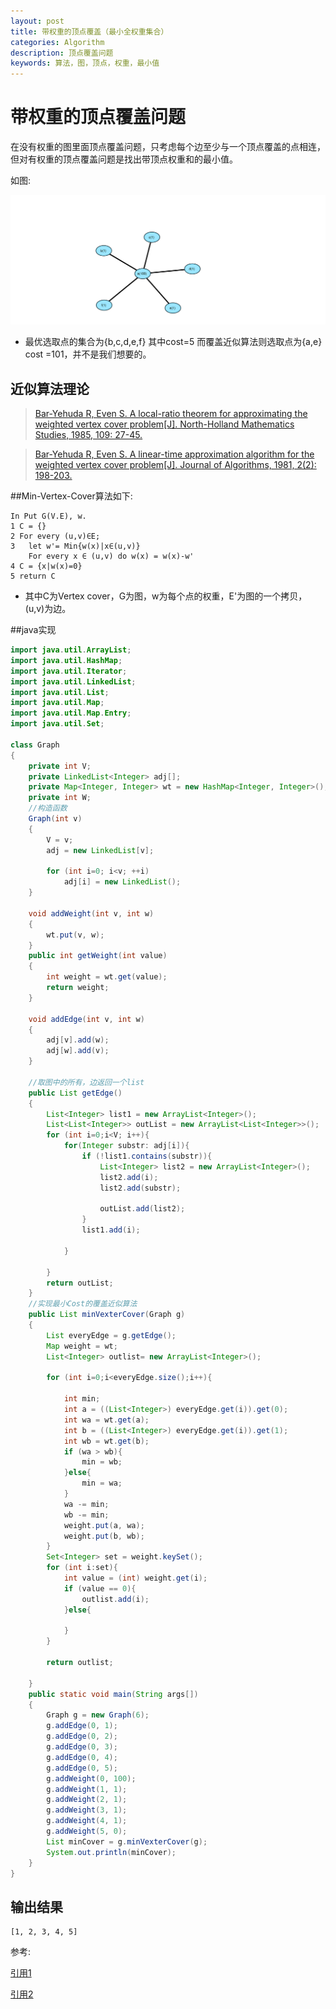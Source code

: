 ```yaml
---
layout: post
title: 带权重的顶点覆盖（最小全权重集合）
categories: Algorithm
description: 顶点覆盖问题
keywords: 算法，图，顶点，权重，最小值
---
```



# 带权重的顶点覆盖问题

在没有权重的图里面顶点覆盖问题，只考虑每个边至少与一个顶点覆盖的点相连，但对有权重的顶点覆盖问题是找出带顶点权重和的最小值。

如图:

![HelloWord](/images/posts/agorithom/min-vertex-cover.svg)

* 最优选取点的集合为{b,c,d,e,f} 其中cost=5 而覆盖近似算法则选取点为{a,e} cost =101，并不是我们想要的。

## 近似算法理论
> [Bar-Yehuda R, Even S. A local-ratio theorem for approximating the weighted vertex cover problem[J]. North-Holland Mathematics Studies, 1985, 109: 27-45.][2]

> [Bar-Yehuda R, Even S. A linear-time approximation algorithm for the weighted vertex cover problem[J]. Journal of Algorithms, 1981, 2(2): 198-203.][1]

##Min-Vertex-Cover算法如下:

```
In Put G(V.E), w.
1 C = {}
2 For every (u,v)∈E;
3   let w'= Min{w(x)|x∈(u,v)}
    For every x ∈ (u,v) do w(x) = w(x)-w'
4 C = {x|w(x)=0}
5 return C
```

* 其中C为Vertex cover，G为图，w为每个点的权重，E'为图的一个拷贝，(u,v)为边。

##java实现

```java
import java.util.ArrayList;
import java.util.HashMap;
import java.util.Iterator;
import java.util.LinkedList;
import java.util.List;
import java.util.Map;
import java.util.Map.Entry;
import java.util.Set;

class Graph
{
    private int V;
    private LinkedList<Integer> adj[];
    private Map<Integer, Integer> wt = new HashMap<Integer, Integer>();
    private int W;
    //构造函数
    Graph(int v)
    {
        V = v;
        adj = new LinkedList[v];     
        
        for (int i=0; i<v; ++i)
            adj[i] = new LinkedList();
    }
    
    void addWeight(int v, int w)
    {
        wt.put(v, w);
    }
    public int getWeight(int value)
    {
        int weight = wt.get(value);
        return weight;
    }
    
    void addEdge(int v, int w)
    {
        adj[v].add(w);
        adj[w].add(v);
    }

    //取图中的所有，边返回一个list
    public List getEdge()
    {
        List<Integer> list1 = new ArrayList<Integer>();
        List<List<Integer>> outList = new ArrayList<List<Integer>>();
        for (int i=0;i<V; i++){
            for(Integer substr: adj[i]){
                if (!list1.contains(substr)){
                    List<Integer> list2 = new ArrayList<Integer>();
                    list2.add(i);
                    list2.add(substr);

                    outList.add(list2);
                }
                list1.add(i);
                
            }
                
        }
        return outList;
    }
    //实现最小Cost的覆盖近似算法
    public List minVexterCover(Graph g)
    {
        List everyEdge = g.getEdge();
        Map weight = wt;
        List<Integer> outlist= new ArrayList<Integer>();
        
        for (int i=0;i<everyEdge.size();i++){
             
            int min;
            int a = ((List<Integer>) everyEdge.get(i)).get(0);
            int wa = wt.get(a);
            int b = ((List<Integer>) everyEdge.get(i)).get(1);
            int wb = wt.get(b);
            if (wa > wb){
                min = wb;
            }else{
                min = wa;
            }
            wa -= min;
            wb -= min;
            weight.put(a, wa);
            weight.put(b, wb);
        }
        Set<Integer> set = weight.keySet();
        for (int i:set){
            int value = (int) weight.get(i);
            if (value == 0){
                outlist.add(i);
            }else{
                
            }
        }
        
        return outlist;
            
    }
    public static void main(String args[])
    {
        Graph g = new Graph(6);
        g.addEdge(0, 1);
        g.addEdge(0, 2);
        g.addEdge(0, 3);
        g.addEdge(0, 4);
        g.addEdge(0, 5);
        g.addWeight(0, 100);
        g.addWeight(1, 1);
        g.addWeight(2, 1);
        g.addWeight(3, 1);
        g.addWeight(4, 1);
        g.addWeight(5, 0);
        List minCover = g.minVexterCover(g);
        System.out.println(minCover);
    }
}

```
## 输出结果

```
[1, 2, 3, 4, 5]
```

参考:

[引用1][1]

[引用2][2]


[1]:http://www.cs.technion.ac.il/~reuven/PDF/vc_lp.pdf
[2]: http://www.cs.technion.ac.il/~reuven/PDF/vc_lr.pdf